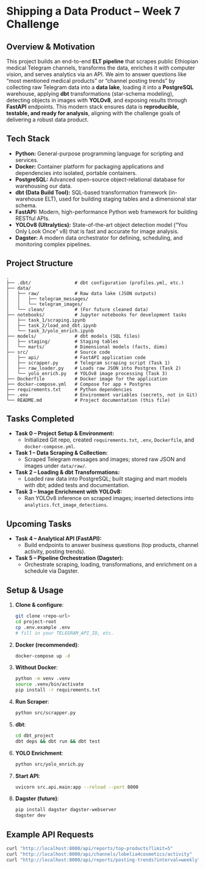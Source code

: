 # Shipping a Data Product – Week 7 Challenge

## Overview & Motivation  
This project builds an end-to-end **ELT pipeline** that scrapes public Ethiopian medical Telegram channels, transforms the data, enriches it with computer vision, and serves analytics via an API. We aim to answer questions like “most mentioned medical products” or “channel posting trends” by collecting raw Telegram data into a **data lake**, loading it into a **PostgreSQL** warehouse, applying **dbt** transformations (star-schema modeling), detecting objects in images with **YOLOv8**, and exposing results through **FastAPI** endpoints. This modern stack ensures data is **reproducible, testable, and ready for analysis**, aligning with the challenge goals of delivering a robust data product.

## Tech Stack  
- **Python:** General-purpose programming language for scripting and services.  
- **Docker:** Container platform for packaging applications and dependencies into isolated, portable containers.  
- **PostgreSQL:** Advanced open-source object-relational database for warehousing our data.  
- **dbt (Data Build Tool):** SQL-based transformation framework (in-warehouse ELT), used for building staging tables and a dimensional star schema.  
- **FastAPI:** Modern, high-performance Python web framework for building RESTful APIs.  
- **YOLOv8 (Ultralytics):** State-of-the-art object detection model (“You Only Look Once” v8) that is fast and accurate for image analysis.  
- **Dagster:** A modern data orchestrator for defining, scheduling, and monitoring complex pipelines.  

## Project Structure  
```
.
├── .dbt/                # dbt configuration (profiles.yml, etc.)
├── data/               
│   ├── raw/             # Raw data lake (JSON outputs)
│   │   ├── telegram_messages/
│   │   └── telegram_images/
│   └── clean/           # (For future cleaned data)
├── notebooks/           # Jupyter notebooks for development tasks
│   ├── task_1/scraping.ipynb
│   ├── task_2/load_and_dbt.ipynb
│   └── task_3/yolo_enrich.ipynb
├── models/              # dbt models (SQL files)
│   ├── staging/         # Staging tables
│   └── marts/           # Dimensional models (facts, dims)
├── src/                 # Source code
│   ├── api/             # FastAPI application code
│   ├── scrapper.py      # Telegram scraping script (Task 1)
│   ├── raw_loader.py    # Loads raw JSON into Postgres (Task 2)
│   └── yolo_enrich.py   # YOLOv8 image processing (Task 3)
├── Dockerfile           # Docker image for the application
├── docker-compose.yml   # Compose for app + Postgres
├── requirements.txt     # Python dependencies
├── .env                 # Environment variables (secrets, not in Git)
└── README.md            # Project documentation (this file)
```

## Tasks Completed  

- **Task 0 – Project Setup & Environment:**  
  - Initialized Git repo, created `requirements.txt`, `.env`, `Dockerfile`, and `docker-compose.yml`.  
- **Task 1 – Data Scraping & Collection:**  
  - Scraped Telegram messages and images; stored raw JSON and images under `data/raw/`.  
- **Task 2 – Loading & dbt Transformations:**  
  - Loaded raw data into PostgreSQL; built staging and mart models with dbt; added tests and documentation.  
- **Task 3 – Image Enrichment with YOLOv8:**  
  - Ran YOLOv8 inference on scraped images; inserted detections into `analytics.fct_image_detections`.  

## Upcoming Tasks  

- **Task 4 – Analytical API (FastAPI):**  
  - Build endpoints to answer business questions (top products, channel activity, posting trends).  
- **Task 5 – Pipeline Orchestration (Dagster):**  
  - Orchestrate scraping, loading, transformations, and enrichment on a schedule via Dagster.  

## Setup & Usage  

1. **Clone & configure**:  
   ```bash
   git clone <repo-url>
   cd project-root
   cp .env.example .env
   # fill in your TELEGRAM_API_ID, etc.
   ```
2. **Docker (recommended)**:  
   ```bash
   docker-compose up -d
   ```
3. **Without Docker**:  
   ```bash
   python -m venv .venv
   source .venv/bin/activate
   pip install -r requirements.txt
   ```
4. **Run Scraper**:  
   ```bash
   python src/scrapper.py
   ```
5. **dbt**:  
   ```bash
   cd dbt_project
   dbt deps && dbt run && dbt test
   ```
6. **YOLO Enrichment**:  
   ```bash
   python src/yolo_enrich.py
   ```
7. **Start API**:  
   ```bash
   uvicorn src.api.main:app --reload --port 8000
   ```
8. **Dagster (future)**:  
   ```bash
   pip install dagster dagster-webserver
   dagster dev
   ```

## Example API Requests  
```bash
curl "http://localhost:8000/api/reports/top-products?limit=5"
curl "http://localhost:8000/api/channels/lobelia4cosmetics/activity"
curl "http://localhost:8000/api/reports/posting-trends?interval=weekly"
```
